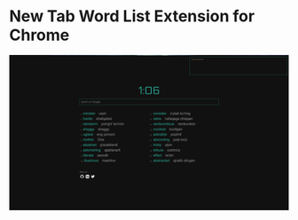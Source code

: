 # New Tab Word List Extension for Chrome

![Screenshot](https://github.com/mudin/words-extension/blob/master/ScreenShot.png?raw=true)

